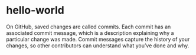 # hello-world
On GitHub, saved changes are called commits. Each commit has an associated commit message, which is a description explaining why a particular change was made. Commit messages capture the history of your changes, so other contributors can understand what you’ve done and why.



